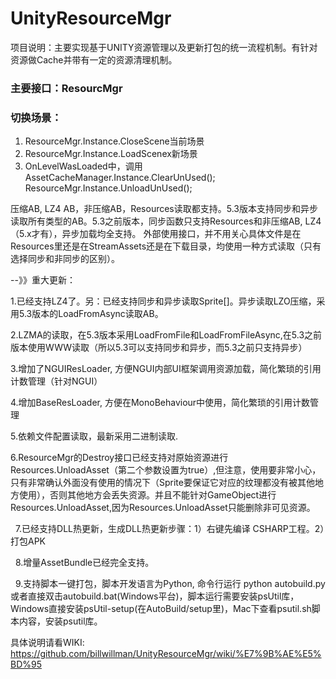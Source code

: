 


# UnityResourceMgr
项目说明：主要实现基于UNITY资源管理以及更新打包的统一流程机制。有针对资源做Cache并带有一定的资源清理机制。

### 主要接口：ResourcMgr

### 切换场景：
1. ResourceMgr.Instance.CloseScene当前场景
2. ResourceMgr.Instance.LoadScenex新场景
3. OnLevelWasLoaded中，调用
   AssetCacheManager.Instance.ClearUnUsed();
   ResourceMgr.Instance.UnloadUnUsed();

压缩AB, LZ4 AB，非压缩AB，Resources读取都支持。5.3版本支持同步和异步读取所有类型的AB。5.3之前版本，同步函数只支持Resources和非压缩AB, LZ4（5.x才有），异步加载均全支持。
外部使用接口，并不用关心具体文件是在Resources里还是在StreamAssets还是在下载目录，均使用一种方式读取（只有选择同步和非同步的区别）。

--》》重大更新：
   
   1.已经支持LZ4了。另：已经支持同步和异步读取Sprite[]。异步读取LZO压缩，采用5.3版本的LoadFromAsync读取AB。
   
   2.LZMA的读取，在5.3版本采用LoadFromFile和LoadFromFileAsync,在5.3之前版本使用WWW读取（所以5.3可以支持同步和异步，而5.3之前只支持异步）
   
   3.增加了NGUIResLoader, 方便NGUI内部UI框架调用资源加载，简化繁琐的引用计数管理（针对NGUI）
   
   4.增加BaseResLoader, 方便在MonoBehaviour中使用，简化繁琐的引用计数管理
   
   5.依赖文件配置读取，最新采用二进制读取.
   
   6.ResourceMgr的Destroy接口已经支持对原始资源进行Resources.UnloadAsset（第二个参数设置为true）,但注意，使用要非常小心，只有非常确认外面没有使用的情况下（Sprite要保证它对应的纹理都没有被其他地方使用），否则其他地方会丢失资源。并且不能针对GameObject进行Resources.UnloadAsset,因为Resources.UnloadAsset只能删除非可见资源。
   
   7.已经支持DLL热更新，生成DLL热更新步骤：1）右键先编译 CSHARP工程。2）打包APK

   8.增量AssetBundle已经完全支持。
   
   9.支持脚本一键打包，脚本开发语言为Python, 命令行运行 python autobuild.py或者直接双击autobuild.bat(Windows平台)，脚本运行需要安装psUtil库，Windows直接安装psUtil-setup(在AutoBuild/setup里)，Mac下查看psutil.sh脚本内容，安装psutil库。

   
具体说明请看WIKI: https://github.com/billwillman/UnityResourceMgr/wiki/%E7%9B%AE%E5%BD%95



